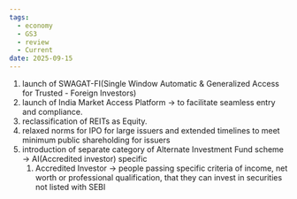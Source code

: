 ```yaml
---
tags:
  - economy
  - GS3
  - review
  - Current
date: 2025-09-15
---
```

1. launch of SWAGAT-FI(Single Window Automatic & Generalized Access for Trusted - Foreign Investors)
2. launch of India Market Access Platform -> to facilitate seamless entry and compliance. 
3. reclassification of REITs as Equity.
4. relaxed norms for IPO for large issuers and extended timelines to meet minimum public shareholding for issuers
5. introduction of separate category of Alternate  Investment Fund scheme -> AI(Accredited investor) specific
	1. Accredited Investor -> people passing specific criteria of income, net worth or professional qualification, that they can invest in securities not listed with SEBI